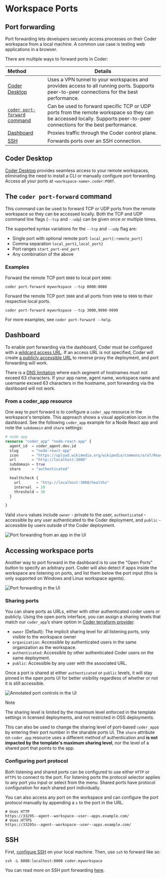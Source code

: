# Workspace Ports

## Port forwarding

Port forwarding lets developers securely access processes on their Coder
workspace from a local machine. A common use case is testing web applications in
a browser.

There are multiple ways to forward ports in Coder:

| Method                                                          | Details                                                                                                                                                                 |
|:----------------------------------------------------------------|-------------------------------------------------------------------------------------------------------------------------------------------------------------------------|
| [Coder Desktop](../desktop/index.md)                            | Uses a VPN tunnel to your workspaces and provides access to all running ports. Supports peer-to-peer connections for the best performance.                              |
| [`coder port-forward` command](#the-coder-port-forward-command) | Can be used to forward specific TCP or UDP ports from the remote workspace so they can be accessed locally. Supports peer-to-peer connections for the best performance. |
| [Dashboard](#dashboard)                                         | Proxies traffic through the Coder control plane.                                                                                                                        |
| [SSH](#ssh)                                                     | Forwards ports over an SSH connection.                                                                                                                                  |

## Coder Desktop

[Coder Desktop](../desktop/index.md) provides seamless access to your remote workspaces, eliminating the need to install a CLI or manually configure port forwarding.
Access all your ports at `<workspace-name>.coder:PORT`.

## The `coder port-forward` command

This command can be used to forward TCP or UDP ports from the remote workspace
so they can be accessed locally. Both the TCP and UDP command line flags
(`--tcp` and `--udp`) can be given once or multiple times.

The supported syntax variations for the `--tcp` and `--udp` flag are:

- Single port with optional remote port: `local_port[:remote_port]`
- Comma separation `local_port1,local_port2`
- Port ranges `start_port-end_port`
- Any combination of the above

### Examples

Forward the remote TCP port `8080` to local port `8000`:

```console
coder port-forward myworkspace --tcp 8000:8080
```

Forward the remote TCP port `3000` and all ports from `9990` to `9999` to their
respective local ports.

```console
coder port-forward myworkspace --tcp 3000,9990-9999
```

For more examples, see `coder port-forward --help`.

## Dashboard

To enable port forwarding via the dashboard, Coder must be configured with a
[wildcard access URL](../../admin/setup/index.md#wildcard-access-url). If an
access URL is not specified, Coder will create
[a publicly accessible URL](../../admin/setup/index.md#tunnel) to reverse
proxy the deployment, and port forwarding will work.

There is a
[DNS limitation](https://datatracker.ietf.org/doc/html/rfc1035#section-2.3.1)
where each segment of hostnames must not exceed 63 characters. If your app
name, agent name, workspace name and username exceed 63 characters in the
hostname, port forwarding via the dashboard will not work.

### From a coder_app resource

One way to port forward is to configure a `coder_app` resource in the
workspace's template. This approach shows a visual application icon in the
dashboard. See the following `coder_app` example for a Node React app and note
the `subdomain` and `share` settings:

```tf
# node app
resource "coder_app" "node-react-app" {
  agent_id  = coder_agent.dev.id
  slug      = "node-react-app"
  icon      = "https://upload.wikimedia.org/wikipedia/commons/a/a7/React-icon.svg"
  url       = "http://localhost:3000"
  subdomain = true
  share     = "authenticated"

  healthcheck {
    url       = "http://localhost:3000/healthz"
    interval  = 10
    threshold = 30
  }

}
```

Valid `share` values include `owner` - private to the user, `authenticated` -
accessible by any user authenticated to the Coder deployment, and `public` -
accessible by users outside of the Coder deployment.

![Port forwarding from an app in the UI](../../images/networking/portforwarddashboard.png)

## Accessing workspace ports

Another way to port forward in the dashboard is to use the "Open Ports" button
to specify an arbitrary port. Coder will also detect if apps inside the
workspace are listening on ports, and list them below the port input (this is
only supported on Windows and Linux workspace agents).

![Port forwarding in the UI](../../images/networking/listeningports.png)

### Sharing ports

You can share ports as URLs, either with other authenticated coder users or
publicly. Using the open ports interface, you can assign a sharing levels that
match our `coder_app`’s share option in
[Coder terraform provider](https://registry.terraform.io/providers/coder/coder/latest/docs/resources/app#share).

- `owner` (Default): The implicit sharing level for all listening ports, only
  visible to the workspace owner
- `organization`: Accessible by authenticated users in the same organization as
  the workspace.
- `authenticated`: Accessible by other authenticated Coder users on the same
  deployment.
- `public`: Accessible by any user with the associated URL.

Once a port is shared at either `authenticated` or `public` levels, it will stay
pinned in the open ports UI for better visibility regardless of whether or not
it is still accessible.

![Annotated port controls in the UI](../../images/networking/annotatedports.png)

> [!NOTE]
> The sharing level is limited by the maximum level enforced in the template
> settings in licensed deployments, and not restricted in OSS deployments.

This can also be used to change the sharing level of port-based `coder_app`s by
entering their port number in the sharable ports UI. The `share` attribute on
`coder_app` resource uses a different method of authentication and **is not
impacted by the template's maximum sharing level**, nor the level of a shared
port that points to the app.

### Configuring port protocol

Both listening and shared ports can be configured to use either `HTTP` or
`HTTPS` to connect to the port. For listening ports the protocol selector
applies to any port you input or select from the menu. Shared ports have
protocol configuration for each shared port individually.

You can also access any port on the workspace and can configure the port
protocol manually by appending a `s` to the port in the URL.

```console
# Uses HTTP
https://33295--agent--workspace--user--apps.example.com/
# Uses HTTPS
https://33295s--agent--workspace--user--apps.example.com/
```

## SSH

First, [configure SSH](./index.md#configure-ssh) on your local machine. Then,
use `ssh` to forward like so:

```console
ssh -L 8080:localhost:8000 coder.myworkspace
```

You can read more on SSH port forwarding
[here](https://www.ssh.com/academy/ssh/tunneling/example).
